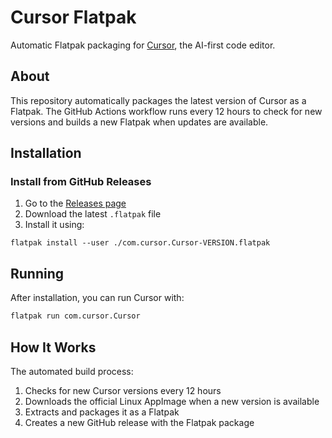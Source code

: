 # Cursor Flatpak

Automatic Flatpak packaging for [Cursor](https://cursor.com/), the AI-first code editor.

## About

This repository automatically packages the latest version of Cursor as a Flatpak. The GitHub Actions workflow runs every 12 hours to check for new versions and builds a new Flatpak when updates are available.

## Installation

### Install from GitHub Releases

1. Go to the [Releases page](https://github.com/t128n/cursor-flatpak/releases)
2. Download the latest `.flatpak` file
3. Install it using:

```
flatpak install --user ./com.cursor.Cursor-VERSION.flatpak
```

## Running

After installation, you can run Cursor with:

```bash
flatpak run com.cursor.Cursor
```

## How It Works

The automated build process:
1. Checks for new Cursor versions every 12 hours
2. Downloads the official Linux AppImage when a new version is available
3. Extracts and packages it as a Flatpak
4. Creates a new GitHub release with the Flatpak package
